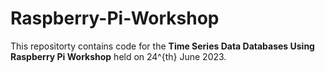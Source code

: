 # Raspberry-Pi-Workshop
This repositorty contains code for the **Time Series Data Databases Using Raspberry Pi Workshop** held on 24^{th} June 2023.
